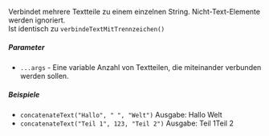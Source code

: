 Verbindet mehrere Textteile zu einem einzelnen String. Nicht-Text-Elemente werden ignoriert.  
Ist identisch zu `verbindeTextMitTrennzeichen()`

##### Parameter
* `...args` - Eine variable Anzahl von Textteilen, die miteinander verbunden werden sollen.

##### Beispiele
* `concatenateText("Hallo", " ", "Welt")` Ausgabe: Hallo Welt
* `concatenateText("Teil 1", 123, "Teil 2")` Ausgabe: Teil 1Teil 2 
